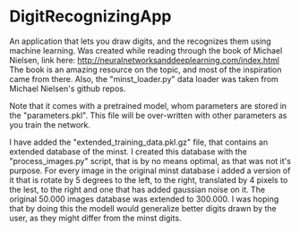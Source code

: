 # DigitRecognizingApp
An application that lets you draw digits, and the recognizes them using machine learning. 
Was created while reading through the book of Michael Nielsen, link here:
http://neuralnetworksanddeeplearning.com/index.html
The book is an amazing resource on the topic, and most of the inspiration came from there. Also, the "minst_loader.py" data loader was taken from Michael Nielsen's github repos.

Note that it comes with a pretrained model, whom parameters are stored in the "parameters.pkl". This file will be over-written with other parameters as you train the network.

I have added the "extended_training_data.pkl.gz" file, that contains an extended database of the minst. I created this database with the "process_images.py" script, that is by no means optimal,
as that was not it's purpose. For every image in the original minst database i added a version of it that is rotate by 5 degrees to the left, to the right, translated by 4 pixels to the lest,
to the right and one that has added gaussian noise on it. The original 50.000 images database was extended to 300.000. I was hoping that by doing this the modell would generalize better digits
drawn by the user, as they might differ from the minst digits.
